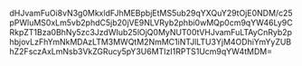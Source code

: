 dHJvamFuOi8vN3g0MkxldFJhMEBpbjEtMS5ub29qYXQuY29tOjE0NDM/c25pPWluMS0xLm5vb2phdC5jb20jVE9NLVRyb2phbi0wMQp0cm9qYW46Ly9CRkpZT1Bza0BhNy5zc3JzdWIub25lOjQ0MyNUT00tVHJvamFuLTAyCnRyb2phbjovLzFhYmNkMDAzLTM3MWQtM2NmMC1iNTJlLTU3YjM4ODhiYmYyZUBhZ2FsczAxLmNsb3VkZGRucy5pY3U6MTIzI1RPTS1Ucm9qYW4tMDM=
